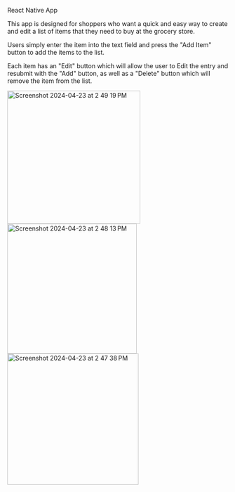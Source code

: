 React Native App

This app is designed for shoppers who want a quick and easy way to create and edit a list of items that they need to buy at the grocery store.

Users simply enter the item into the text field and press the "Add Item" button to add the items to the list.

Each item has an "Edit" button which will allow the user to Edit the entry and resubmit with the "Add" button, as well as a "Delete" button which will remove the item from the list.

<img width="303" alt="Screenshot 2024-04-23 at 2 49 19 PM" src="https://github.com/msimio/INFO670/assets/137801161/fa68ddfc-0083-428e-a38b-f01849ead8c1">
<img width="295" alt="Screenshot 2024-04-23 at 2 48 13 PM" src="https://github.com/msimio/INFO670/assets/137801161/325bcb08-e43c-489b-b093-bb07224d2870">

<img width="299" alt="Screenshot 2024-04-23 at 2 47 38 PM" src="https://github.com/msimio/INFO670/assets/137801161/bd48c6be-d6ee-415f-855a-d0c61d53d99e">
